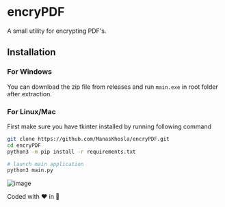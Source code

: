 # encryPDF
A small utility for encrypting PDF's. 

## Installation

### For Windows

You can download the zip file from releases and run ```main.exe``` in root folder after extraction.

### For Linux/Mac

First make sure you have tkinter installed by running following command

```bash
git clone https://github.com/ManasKhosla/encryPDF.git
cd encryPDF
python3 -m pip install -r requirements.txt

# launch main application
python3 main.py

```

![image](https://user-images.githubusercontent.com/43397881/147959038-bc5e40ae-c354-471c-b409-23f8a165d976.png)



Coded with ❤️ in 🐍
